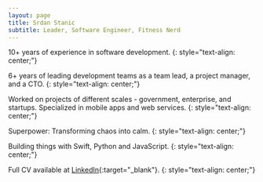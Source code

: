 ```yaml
---
layout: page
title: Srdan Stanic
subtitle: Leader, Software Engineer, Fitness Nerd
---
```


10+ years of experience in software development.
{: style="text-align: center;"}

6+ years of leading development teams as a team lead, a project manager, and a CTO.
{: style="text-align: center;"}

Worked on projects of different scales - government, enterprise, and startups. Specialized in mobile apps and web services.
{: style="text-align: center;"}

Superpower: Transforming chaos into calm.
{: style="text-align: center;"}

Building things with Swift, Python and JavaScript.
{: style="text-align: center;"}

Full CV available at [LinkedIn](https://hr.linkedin.com/in/srdanstanic){:target="_blank"}.
{: style="text-align: center;"}

